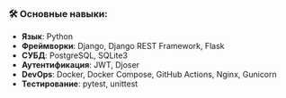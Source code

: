 ### 🛠️ Основные навыки:

- **Язык**: Python
- **Фреймворки**: Django, Django REST Framework, Flask
- **СУБД**: PostgreSQL, SQLite3
- **Аутентификация**: JWT, Djoser
- **DevOps**: Docker, Docker Compose, GitHub Actions, Nginx, Gunicorn
- **Тестирование**: pytest, unittest

